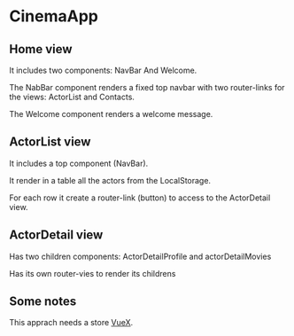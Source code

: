 # CinemaApp

## Home view
It includes two components: NavBar And Welcome.

The NabBar component renders a fixed top navbar with two router-links for the views: ActorList and Contacts.

The Welcome component renders a welcome message.

## ActorList view
It includes a top component (NavBar).

It render in a table all the actors from the LocalStorage.

For each row it create a router-link (button) to access to the ActorDetail view.

## ActorDetail view
Has two children components: ActorDetailProfile and actorDetailMovies

Has its own router-vies to render its childrens




## Some notes
This apprach needs a store [VueX](https://vuex.vuejs.org/guide/).
